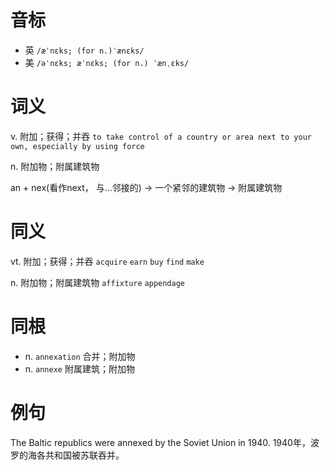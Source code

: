 # 音标

- 英 `/æˈnɛks; (for n.)ˈænɛks/`
- 美 `/əˈnɛks; æˈnɛks; (for n.) ˈænˌɛks/`

# 词义

v. 附加；获得；并吞
`to take control of a country or area next to your own, especially by using force`

n. 附加物；附属建筑物




an + nex(看作next， 与…邻接的) → 一个紧邻的建筑物 → 附属建筑物

# 同义

vt. 附加；获得；并吞
`acquire` `earn` `buy` `find` `make`

n. 附加物；附属建筑物
`affixture` `appendage`

# 同根

- n. `annexation` 合并；附加物
- n. `annexe` 附属建筑；附加物

# 例句

The Baltic republics were annexed by the Soviet Union in 1940.
1940年，波罗的海各共和国被苏联吞并。


